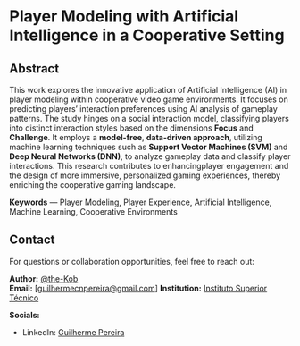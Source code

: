 # Player Modeling with Artificial Intelligence in a Cooperative Setting

## Abstract

This work explores the innovative application of Artificial Intelligence (AI) in player modeling within cooperative video game environments. 
It focuses on predicting players’ interaction preferences using AI analysis of gameplay patterns. 
The study hinges on a social interaction model, classifying players into distinct interaction styles based on the dimensions **Focus** and **Challenge**. 
It employs a **model-free**, **data-driven approach**, utilizing machine learning techniques such as **Support Vector Machines (SVM)** and **Deep Neural Networks (DNN)**, to analyze gameplay data and classify player interactions. 
This research contributes to enhancingplayer engagement and the design of more immersive, personalized gaming experiences, thereby enriching the cooperative gaming landscape.

**Keywords** — Player Modeling, Player Experience, Artificial Intelligence, Machine Learning, Cooperative Environments


## Contact

For questions or collaboration opportunities, feel free to reach out:

**Author:** [@the-Kob](https://github.com/the-Kob)  
**Email:** [guilhermecnpereira@gmail.com] 
**Institution:** [Instituto Superior Técnico](https://tecnico.ulisboa.pt/en/)

**Socials:**
- LinkedIn: [Guilherme Pereira](https://www.linkedin.com/in/gp-kob/)
